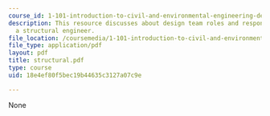 ```yaml
---
course_id: 1-101-introduction-to-civil-and-environmental-engineering-design-i-fall-2006
description: This resource discusses about design team roles and responsibilites of
  a structural engineer.
file_location: /coursemedia/1-101-introduction-to-civil-and-environmental-engineering-design-i-fall-2006/18e4ef80f5bec19b44635c3127a07c9e_structural.pdf
file_type: application/pdf
layout: pdf
title: structural.pdf
type: course
uid: 18e4ef80f5bec19b44635c3127a07c9e

---
```

None